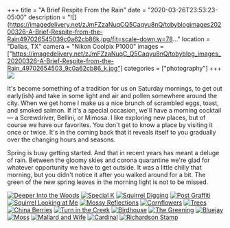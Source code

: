 +++
title = "A Brief Respite From the Rain"
date = "2020-03-26T23:53:23-05:00"
description = "![](https://imagedelivery.net/zJmFZzaNuqCQ5Caqyu8nQ/tobyblogimages20200326-A-Brief-Respite-from-the-Rain497026545039c0a62cb86k.jpg/fit=scale-down,w=78..."
location = "Dallas, TX"
camera = "Nikon Coolpix P1000"
images = ["https://imagedelivery.net/zJmFZzaNuqC_Q5Caqyu8nQ/tobyblog_images_20200326-A-Brief-Respite-from-the-Rain_49702654503_9c0a62cb86_k.jpg"]
categories = ["photography"]
+++
![](https://imagedelivery.net/zJmFZzaNuqC_Q5Caqyu8nQ/tobyblog_images_20200326-A-Brief-Respite-from-the-Rain_49702654503_9c0a62cb86_k.jpg/fit=scale-down,w=780,sharpen=1,f=auto,q=0.9,slow-connection-quality=0.3)
<!--more-->
It's become something of a tradition for us on Saturday mornings, to get out early(ish) and take in some light and air and pollen somewhere around the city. When we get home I make us a nice brunch of scrambled eggs, toast, and smoked salmon. If it's a special occasion, we'll have a morning cocktail — a Screwdriver, Bellini, or Mimosa. I like exploring new places, but of course we have our favorites. You don't get to know a place by visiting it once or twice. It's in the coming back that it reveals itself to you gradually over the changing hours and seasons.

Spring is busy getting started. And that in recent years has meant a deluge of rain. Between the gloomy skies and corona quarantine we're glad for whatever opportunity we have to get outside. It was a little chilly that morning, but you didn't notice it after you walked around for a bit. The green of the new spring leaves in the morning light is not to be missed.

<div id="mygallery">
		<a class="swipebox" href="https://imagedelivery.net/zJmFZzaNuqC_Q5Caqyu8nQ/tobyblog_images_20200326-A-Brief-Respite-from-the-Rain_49703503227_88511659d0_k.jpg/fit=scale-down,w=1024,sharpen=1,f=auto,q=0.9,slow-connection-quality=0.3">
			    <img alt="Deeper Into the Woods" src="https://imagedelivery.net/zJmFZzaNuqC_Q5Caqyu8nQ/tobyblog_images_20200326-A-Brief-Respite-from-the-Rain_49703503227_88511659d0_k.jpg/fit=scale-down,w=365,sharpen=1,f=auto,q=0.9,slow-connection-quality=0.3"></a>
		<a class="swipebox" href="https://imagedelivery.net/zJmFZzaNuqC_Q5Caqyu8nQ/tobyblog_images_20200326-A-Brief-Respite-from-the-Rain_49703186591_8548cbd752_k.jpg/fit=scale-down,w=1024,sharpen=1,f=auto,q=0.9,slow-connection-quality=0.3">
			    <img alt="Special K" src="https://imagedelivery.net/zJmFZzaNuqC_Q5Caqyu8nQ/tobyblog_images_20200326-A-Brief-Respite-from-the-Rain_49703186591_8548cbd752_k.jpg/fit=scale-down,w=365,sharpen=1,f=auto,q=0.9,slow-connection-quality=0.3"></a>
		<a class="swipebox" href="https://imagedelivery.net/zJmFZzaNuqC_Q5Caqyu8nQ/tobyblog_images_20200326-A-Brief-Respite-from-the-Rain_49703502937_e84bf1742f_k.jpg/fit=scale-down,w=1024,sharpen=1,f=auto,q=0.9,slow-connection-quality=0.3">
			    <img alt="Squirrel Digging" src="https://imagedelivery.net/zJmFZzaNuqC_Q5Caqyu8nQ/tobyblog_images_20200326-A-Brief-Respite-from-the-Rain_49703502937_e84bf1742f_k.jpg/fit=scale-down,w=365,sharpen=1,f=auto,q=0.9,slow-connection-quality=0.3"></a>
		<a class="swipebox" href="https://imagedelivery.net/zJmFZzaNuqC_Q5Caqyu8nQ/tobyblog_images_20200326-A-Brief-Respite-from-the-Rain_49703187881_990b37ace7_k.jpg/fit=scale-down,w=1024,sharpen=1,f=auto,q=0.9,slow-connection-quality=0.3">
			    <img alt="Post Graffiti" src="https://imagedelivery.net/zJmFZzaNuqC_Q5Caqyu8nQ/tobyblog_images_20200326-A-Brief-Respite-from-the-Rain_49703187881_990b37ace7_k.jpg/fit=scale-down,w=365,sharpen=1,f=auto,q=0.9,slow-connection-quality=0.3"></a>
		<a class="swipebox" href="https://imagedelivery.net/zJmFZzaNuqC_Q5Caqyu8nQ/tobyblog_images_20200326-A-Brief-Respite-from-the-Rain_49702654503_9c0a62cb86_k.jpg/fit=scale-down,w=1024,sharpen=1,f=auto,q=0.9,slow-connection-quality=0.3">
			    <img alt="Squirrel Looking at Me" src="https://imagedelivery.net/zJmFZzaNuqC_Q5Caqyu8nQ/tobyblog_images_20200326-A-Brief-Respite-from-the-Rain_49702654503_9c0a62cb86_k.jpg/fit=scale-down,w=365,sharpen=1,f=auto,q=0.9,slow-connection-quality=0.3"></a>
		<a class="swipebox" href="https://imagedelivery.net/zJmFZzaNuqC_Q5Caqyu8nQ/tobyblog_images_20200326-A-Brief-Respite-from-the-Rain_49702655868_0f80bf0e4c_k.jpg/fit=scale-down,w=1024,sharpen=1,f=auto,q=0.9,slow-connection-quality=0.3">
			    <img alt="Mossy Reflections" src="https://imagedelivery.net/zJmFZzaNuqC_Q5Caqyu8nQ/tobyblog_images_20200326-A-Brief-Respite-from-the-Rain_49702655868_0f80bf0e4c_k.jpg/fit=scale-down,w=365,sharpen=1,f=auto,q=0.9,slow-connection-quality=0.3"></a>
		<a class="swipebox" href="https://imagedelivery.net/zJmFZzaNuqC_Q5Caqyu8nQ/tobyblog_images_20200326-A-Brief-Respite-from-the-Rain_49703188011_5b5e747ea5_k.jpg/fit=scale-down,w=1024,sharpen=1,f=auto,q=0.9,slow-connection-quality=0.3">
			    <img alt="Cornflowers" src="https://imagedelivery.net/zJmFZzaNuqC_Q5Caqyu8nQ/tobyblog_images_20200326-A-Brief-Respite-from-the-Rain_49703188011_5b5e747ea5_k.jpg/fit=scale-down,w=365,sharpen=1,f=auto,q=0.9,slow-connection-quality=0.3"></a>
		<a class="swipebox" href="https://imagedelivery.net/zJmFZzaNuqC_Q5Caqyu8nQ/tobyblog_images_20200326-A-Brief-Respite-from-the-Rain_49702654628_3fc4775822_k.jpg/fit=scale-down,w=1024,sharpen=1,f=auto,q=0.9,slow-connection-quality=0.3">
			    <img alt="Trees" src="https://imagedelivery.net/zJmFZzaNuqC_Q5Caqyu8nQ/tobyblog_images_20200326-A-Brief-Respite-from-the-Rain_49702654628_3fc4775822_k.jpg/fit=scale-down,w=365,sharpen=1,f=auto,q=0.9,slow-connection-quality=0.3"></a>
		<a class="swipebox" href="https://imagedelivery.net/zJmFZzaNuqC_Q5Caqyu8nQ/tobyblog_images_20200326-A-Brief-Respite-from-the-Rain_49702654228_02ac4a34ad_k.jpg/fit=scale-down,w=1024,sharpen=1,f=auto,q=0.9,slow-connection-quality=0.3">
			    <img alt="China Berries" src="https://imagedelivery.net/zJmFZzaNuqC_Q5Caqyu8nQ/tobyblog_images_20200326-A-Brief-Respite-from-the-Rain_49702654228_02ac4a34ad_k.jpg/fit=scale-down,w=365,sharpen=1,f=auto,q=0.9,slow-connection-quality=0.3"></a>
		<a class="swipebox" href="https://imagedelivery.net/zJmFZzaNuqC_Q5Caqyu8nQ/tobyblog_images_20200326-A-Brief-Respite-from-the-Rain_49703503982_090f015dfd_k.jpg/fit=scale-down,w=1024,sharpen=1,f=auto,q=0.9,slow-connection-quality=0.3">
			    <img alt="Turn in the Creek" src="https://imagedelivery.net/zJmFZzaNuqC_Q5Caqyu8nQ/tobyblog_images_20200326-A-Brief-Respite-from-the-Rain_49703503982_090f015dfd_k.jpg/fit=scale-down,w=365,sharpen=1,f=auto,q=0.9,slow-connection-quality=0.3"></a>
		<a class="swipebox" href="https://imagedelivery.net/zJmFZzaNuqC_Q5Caqyu8nQ/tobyblog_images_20200326-A-Brief-Respite-from-the-Rain_49703504022_fa67fc6c6b_k.jpg/fit=scale-down,w=1024,sharpen=1,f=auto,q=0.9,slow-connection-quality=0.3">
			    <img alt="Birdhouse" src="https://imagedelivery.net/zJmFZzaNuqC_Q5Caqyu8nQ/tobyblog_images_20200326-A-Brief-Respite-from-the-Rain_49703504022_fa67fc6c6b_k.jpg/fit=scale-down,w=365,sharpen=1,f=auto,q=0.9,slow-connection-quality=0.3"></a>
		<a class="swipebox" href="https://imagedelivery.net/zJmFZzaNuqC_Q5Caqyu8nQ/tobyblog_images_20200326-A-Brief-Respite-from-the-Rain_49703187681_7cc60e3f8a_k.jpg/fit=scale-down,w=1024,sharpen=1,f=auto,q=0.9,slow-connection-quality=0.3">
			    <img alt="The Greening" src="https://imagedelivery.net/zJmFZzaNuqC_Q5Caqyu8nQ/tobyblog_images_20200326-A-Brief-Respite-from-the-Rain_49703187681_7cc60e3f8a_k.jpg/fit=scale-down,w=365,sharpen=1,f=auto,q=0.9,slow-connection-quality=0.3"></a>
		<a class="swipebox" href="https://imagedelivery.net/zJmFZzaNuqC_Q5Caqyu8nQ/tobyblog_images_20200326-A-Brief-Respite-from-the-Rain_49703186641_a85bc22eaf_k.jpg/fit=scale-down,w=1024,sharpen=1,f=auto,q=0.9,slow-connection-quality=0.3">
			    <img alt="Bluejay" src="https://imagedelivery.net/zJmFZzaNuqC_Q5Caqyu8nQ/tobyblog_images_20200326-A-Brief-Respite-from-the-Rain_49703186641_a85bc22eaf_k.jpg/fit=scale-down,w=365,sharpen=1,f=auto,q=0.9,slow-connection-quality=0.3"></a>
		<a class="swipebox" href="https://imagedelivery.net/zJmFZzaNuqC_Q5Caqyu8nQ/tobyblog_images_20200326-A-Brief-Respite-from-the-Rain_49702655483_c557e87bfd_k.jpg/fit=scale-down,w=1024,sharpen=1,f=auto,q=0.9,slow-connection-quality=0.3">
			    <img alt="Moss" src="https://imagedelivery.net/zJmFZzaNuqC_Q5Caqyu8nQ/tobyblog_images_20200326-A-Brief-Respite-from-the-Rain_49702655483_c557e87bfd_k.jpg/fit=scale-down,w=365,sharpen=1,f=auto,q=0.9,slow-connection-quality=0.3"></a>
		<a class="swipebox" href="https://imagedelivery.net/zJmFZzaNuqC_Q5Caqyu8nQ/tobyblog_images_20200326-A-Brief-Respite-from-the-Rain_49702654813_4eb466dadf_k.jpg/fit=scale-down,w=1024,sharpen=1,f=auto,q=0.9,slow-connection-quality=0.3">
			    <img alt="Mallard and Wife" src="https://imagedelivery.net/zJmFZzaNuqC_Q5Caqyu8nQ/tobyblog_images_20200326-A-Brief-Respite-from-the-Rain_49702654813_4eb466dadf_k.jpg/fit=scale-down,w=365,sharpen=1,f=auto,q=0.9,slow-connection-quality=0.3"></a>
		<a class="swipebox" href="https://imagedelivery.net/zJmFZzaNuqC_Q5Caqyu8nQ/tobyblog_images_20200326-A-Brief-Respite-from-the-Rain_49703503117_bfa117cd83_k.jpg/fit=scale-down,w=1024,sharpen=1,f=auto,q=0.9,slow-connection-quality=0.3">
			    <img alt="Cardinal" src="https://imagedelivery.net/zJmFZzaNuqC_Q5Caqyu8nQ/tobyblog_images_20200326-A-Brief-Respite-from-the-Rain_49703503117_bfa117cd83_k.jpg/fit=scale-down,w=365,sharpen=1,f=auto,q=0.9,slow-connection-quality=0.3"></a>
		<a class="swipebox" href="https://imagedelivery.net/zJmFZzaNuqC_Q5Caqyu8nQ/tobyblog_images_20200326-A-Brief-Respite-from-the-Rain_49703188136_5e23f8804a_k.jpg/fit=scale-down,w=1024,sharpen=1,f=auto,q=0.9,slow-connection-quality=0.3">
			    <img alt="Richardson Stamp" src="https://imagedelivery.net/zJmFZzaNuqC_Q5Caqyu8nQ/tobyblog_images_20200326-A-Brief-Respite-from-the-Rain_49703188136_5e23f8804a_k.jpg/fit=scale-down,w=365,sharpen=1,f=auto,q=0.9,slow-connection-quality=0.3"></a>
</div>
